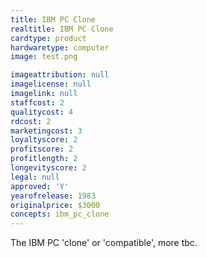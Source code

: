 ```yaml
---
title: IBM PC Clone
realtitle: IBM PC Clone
cardtype: product
hardwaretype: computer
image: test.png

imageattribution: null
imagelicense: null
imagelink: null
staffcost: 2
qualitycost: 4
rdcost: 2
marketingcost: 3
loyaltyscore: 2
profitscore: 2
profitlength: 2
longevityscore: 2
legal: null
approved: 'Y'
yearofrelease: 1983
originalprice: $3000
concepts: ibm_pc_clone
---
```


The IBM PC 'clone' or 'compatible', more tbc.
